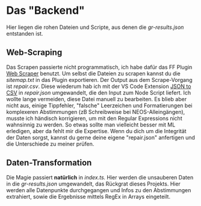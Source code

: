 # Das "Backend"

Hier liegen die rohen Dateien und Scripte, aus denen die _gr-results.json_ entstanden ist.

## Web-Scraping

Das Scrapen passierte nicht programmatisch, ich habe dafür das FF Plugin [Web Scraper](https://www.webscraper.io) benutzt. Um selbst die Dateien zu scrapen kannst du die _sitemap.txt_ in das Plugin exportieren. Der Output aus dem Scrape-Vorgang ist _repair.csv_. Diese wiederum hab ich mit der VS Code Extension [JSON to CSV](https://marketplace.visualstudio.com/items?itemName=khaeransori.json2csv) in _repair.json_ umgewandelt, die den Input zum Node Script liefert. Ich wollte lange vermeiden, diese Datei manuell zu bearbeiten. Es blieb aber nicht aus, einige Tippfehler, "falsche" Leerzeichen und Formatierungen bei komplexeren Abstimmungen (zB Schreibweise bei NEOS-Alleingängen), musste ich händisch korrigieren, um mit den Regular Expressions nicht wahnsinnig zu werden. So etwas sollte man vielleicht besser mit ML erledigen, aber da fehlt mir die Expertise. Wenn du dich um die Integrität der Daten sorgst, kannst du gerne deine eigene "repair.json" anfertigen und die Unterschiede zu meiner prüfen.

## Daten-Transformation

Die Magie passiert __natürlich__ in _index.ts._ Hier werden die unsauberen Daten in die _gr-results.json_ umgewandelt, das Rückgrat dieses Projekts. Hier werden alle Datenpunkte durchgegangen und Infos zu den Abstimmungen extrahiert, sowie die Ergebnisse mittels RegEx in Arrays eingeteilt.

